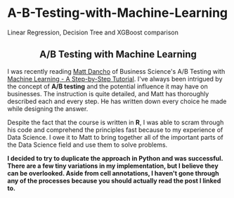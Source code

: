 # A-B-Testing-with-Machine-Learning
Linear Regression, Decision Tree and XGBoost comparison

<center><h2>A/B Testing with Machine Learning</h2></center>

I was recently reading [Matt Dancho](https://www.linkedin.com/in/mattdancho/) of Business Science's A/B Testing with [Machine Learning - A Step-by-Step Tutorial](https://www.business-science.io/business/2019/03/11/ab-testing-machine-learning.html). I've always been intrigued by the concept of <b>A/B testing</b> and the potential influence it may have on businesses. The instruction is quite detailed, and Matt has thoroughly described each and every step. He has written down every choice he made while designing the answer.

Despite the fact that the course is written in <b>R</b>, I was able to scram through his code and comprehend the principles fast because to my experience of Data Science. I owe it to Matt to bring together all of the important parts of the Data Science field and use them to solve problems.

<b>I decided to try to duplicate the approach in Python and was successful. There are a few tiny variations in my implementation, but I believe they can be overlooked. Aside from cell annotations, I haven't gone through any of the processes because you should actually read the post I linked to.</b>
